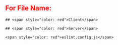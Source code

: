 
## <span style="color: red">For File Name:</span>
```
## <span style="color: red">Client</span>
```

```
## <span style="color: red">Server</span>
```
```
<span style="color: red">eslint.config.js</span>
```
